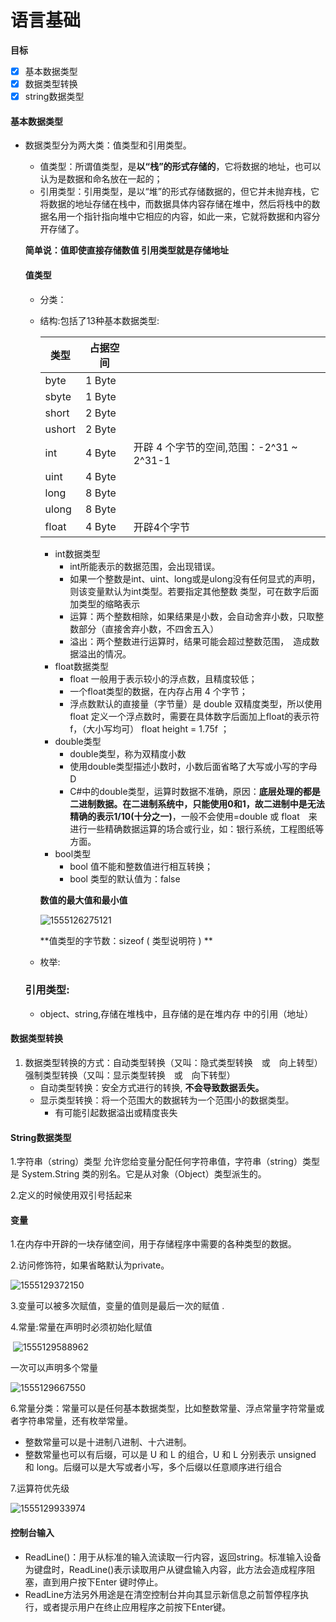 # 语言基础

**目标**

- [x] 基本数据类型
- [x] 数据类型转换
- [x] string数据类型

#### 基本数据类型

- 数据类型分为两大类：值类型和引用类型。

  - 值类型：所谓值类型，是**以“栈”的形式存储的**，它将数据的地址，也可以认为是数据和命名放在一起的；
  - 引用类型：引用类型，是以“堆”的形式存储数据的，但它并未抛弃栈，它将数据的地址存储在栈中，而数据具体内容存储在堆中，然后将栈中的数据名用一个指针指向堆中它相应的内容，如此一来，它就将数据和内容分开存储了。

  **简单说：值即使直接存储数值   引用类型就是存储地址**

  #### 值类型

  -  分类：

    - 结构:包括了13种基本数据类型:

      | 类型   | 占据空间 |                                          |
      | ------ | -------- | ---------------------------------------- |
      | byte   | 1 Byte   |                                          |
      | sbyte  | 1 Byte   |                                          |
      | short  | 2 Byte   |                                          |
      | ushort | 2 Byte   |                                          |
      | int    | 4 Byte   | 开辟 4 个字节的空间,范围：-2^31 ~ 2^31-1 |
      | uint   | 4 Byte   |                                          |
      | long   | 8 Byte   |                                          |
      | ulong  | 8 Byte   |                                          |
      | float  | 4 Byte   | 开辟4个字节                              |

      - int数据类型
        - int所能表示的数据范围，会出现错误。
        - 如果一个整数是int、uint、long或是ulong没有任何显式的声明，则该变量默认为int类型。若要指定其他整数 类型，可在数字后面加类型的缩略表示
        - 运算：两个整数相除，如果结果是小数，会自动舍弃小数，只取整数部分（直接舍弃小数，不四舍五入）
        - 溢出：两个整数进行运算时，结果可能会超过整数范围，　造成数据溢出的情况。
      - float数据类型
        - float 一般用于表示较小的浮点数，且精度较低；
        - 一个float类型的数据，在内存占用 4 个字节；
        - 浮点数默认的直接量（字节量）是 double 双精度类型，所以使用float 定义一个浮点数时，需要在具体数字后面加上float的表示符f，（大小写均可）   float  height  =  1.75f ；
      - double类型
        - double类型，称为双精度小数
        - 使用double类型描述小数时，小数后面省略了大写或小写的字母　D　
        - C#中的double类型，运算时数据不准确，原因：**底层处理的都是二进制数据。在二进制系统中，只能使用0和1，故二进制中是无法精确的表示1/10(十分之一)**，一般不会使用=double 或 float　来进行一些精确数据运算的场合或行业，如：银行系统，工程图纸等方面。
      - bool类型
        - bool 值不能和整数值进行相互转换；
        - bool 类型的默认值为：false 

      **数值的最大值和最小值**

      ![1555126275121](c#笔记图片/1555126275121.png)

      **值类型的字节数：sizeof ( 类型说明符 )  **

    - 枚举:

  ### 引用类型:

  - object、string,存储在堆栈中，且存储的是在堆内存     中的引用（地址）

  

#### 数据类型转换

1. 数据类型转换的方式：自动类型转换（又叫：隐式类型转换　或　向上转型）强制类型转换（又叫：显示类型转换　或　向下转型）
   - 自动类型转换：安全方式进行的转换, **不会导致数据丢失。**
   - 显示类型转换：将一个范围大的数据转为一个范围小的数据类型。
     - 有可能引起数据溢出或精度丧失

#### String数据类型

1.字符串（string）类型 允许您给变量分配任何字符串值，字符串（string）类型是 System.String 类的别名。它是从对象（Object）类型派生的。

2.定义的时候使用双引号括起来

#### 变量

1.在内存中开辟的一块存储空间，用于存储程序中需要的各种类型的数据。

2.访问修饰符，如果省略默认为private。

![1555129372150](c#笔记图片/1555129372150.png)









3.变量可以被多次赋值，变量的值则是最后一次的赋值 .

4.常量:常量在声明时必须初始化赋值

​	![1555129588962](c#笔记图片/1555129588962.png)

一次可以声明多个常量

![1555129667550](c#笔记图片/1555129667550.png)

6.常量分类：常量可以是任何基本数据类型，比如整数常量、浮点常量字符常量或者字符串常量，还有枚举常量。

- 整数常量可以是十进制八进制、十六进制。
- 整数常量也可以有后缀，可以是 U 和 L 的组合，U 和 L 分别表示 unsigned 和 long。后缀可以是大写或者小写，多个后缀以任意顺序进行组合

7.运算符优先级

![1555129933974](c#笔记图片/1555129933974.png)

#### 控制台输入

- ReadLine()：用于从标准的输入流读取一行内容，返回string。标准输入设备为键盘时，ReadLine()表示读取用户从键盘输入内容，此方法会造成程序阻塞，直到用户按下Enter 键时停止。
- ReadLine方法另外用途是在清空控制台并向其显示新信息之前暂停程序执行，或者提示用户在终止应用程序之前按下Enter键。



